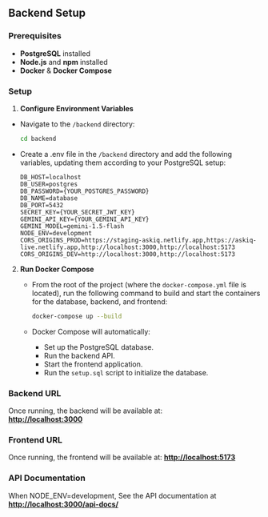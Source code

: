 ## Backend Setup

### Prerequisites  
- **PostgreSQL** installed  
- **Node.js** and **npm** installed  
- **Docker** & **Docker Compose** 

### Setup  

1. **Configure Environment Variables**  
  - Navigate to the `/backend` directory:
     ```bash
     cd backend
     ```
- Create a .env file in the `/backend` directory and add the following variables, updating them according to your PostgreSQL setup:  

     ```
     DB_HOST=localhost
     DB_USER=postgres
     DB_PASSWORD={YOUR_POSTGRES_PASSWORD}
     DB_NAME=database
     DB_PORT=5432
     SECRET_KEY={YOUR_SECRET_JWT_KEY}
     GEMINI_API_KEY={YOUR_GEMINI_API_KEY}
     GEMINI_MODEL=gemini-1.5-flash
     NODE_ENV=development
     CORS_ORIGINS_PROD=https://staging-askiq.netlify.app,https://askiq-live.netlify.app,http://localhost:3000,http://localhost:5173
     CORS_ORIGINS_DEV=http://localhost:3000,http://localhost:5173
     ```

2. **Run Docker Compose**  
   - From the root of the project (where the `docker-compose.yml` file is located), run the following command to build and start the containers for the database, backend, and frontend:

     ```bash
     docker-compose up --build
     ```

   - Docker Compose will automatically:
     - Set up the PostgreSQL database.
     - Run the backend API.
     - Start the frontend application.
     - Run the `setup.sql` script to initialize the database.


### Backend URL  
Once running, the backend will be available at:  
**[http://localhost:3000](http://localhost:3000)**  

### Frontend URL
Once running, the frontend will be available at:
**[http://localhost:5173](http://localhost:5173)**


### API Documentation  

When NODE_ENV=development, See the API documentation at **[http://localhost:3000/api-docs/](http://localhost:3000/api-docs/)**  
